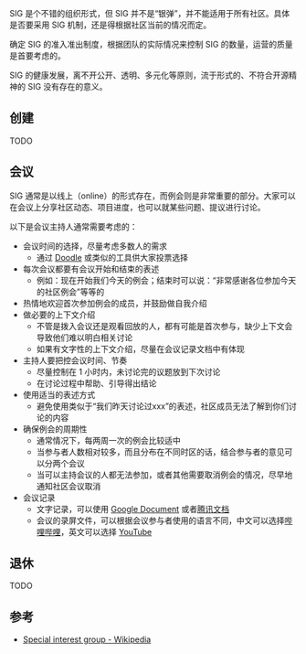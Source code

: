 SIG 是个不错的组织形式，但 SIG 并不是“银弹”，并不能适用于所有社区。具体是否要采用 SIG 机制，还是得根据社区当前的情况而定。

确定 SIG 的准入准出制度，根据团队的实际情况来控制 SIG 的数量，运营的质量是首要考虑的。

SIG 的健康发展，离不开公开、透明、多元化等原则，流于形式的、不符合开源精神的 SIG 没有存在的意义。

## 创建

TODO

## 会议

SIG 通常是以线上（online）的形式存在，而例会则是非常重要的部分。大家可以在会议上分享社区动态、项目进度，也可以就某些问题、提议进行讨论。

以下是会议主持人通常需要考虑的：

* 会议时间的选择，尽量考虑多数人的需求
  * 通过 [Doodle](https://doodle.com/en/) 或类似的工具供大家投票选择
* 每次会议都要有会议开始和结束的表述
  * 例如：现在开始我们今天的例会；结束时可以说：“非常感谢各位参加今天的社区例会”等等的
* 热情地欢迎首次参加例会的成员，并鼓励做自我介绍
* 做必要的上下文介绍
  * 不管是拨入会议还是观看回放的人，都有可能是首次参与，缺少上下文会导致他们难以明白相关讨论
  * 如果有文字性的上下文介绍，尽量在会议记录文档中有体现
* 主持人要把控会议时间、节奏
  * 尽量控制在 1 小时内，未讨论完的议题放到下次讨论
  * 在讨论过程中帮助、引导得出结论
* 使用适当的表述方式
  * 避免使用类似于“我们昨天讨论过xxx”的表述，社区成员无法了解到你们讨论的内容
* 确保例会的周期性
  * 通常情况下，每两周一次的例会比较适中
  * 当参与者人数相对较多，而且分布在不同时区的话，结合参与者的意见可以分两个会议
  * 当可以主持会议的人都无法参加，或者其他需要取消例会的情况，尽早地通知社区会议取消
* 会议记录
  * 文字记录，可以使用 [Google Document](https://docs.google.com/document/u/0/) 或者[腾讯文档](https://docs.qq.com/)
  * 会议的录屏文件，可以根据会议参与者使用的语言不同，中文可以选择[哔哩哔哩](https://www.bilibili.com/)，英文可以选择 [YouTube](https://www.youtube.com/)

## 退休

TODO

## 参考
* [Special interest group - Wikipedia](https://en.wikipedia.org/wiki/Special_interest_group)

